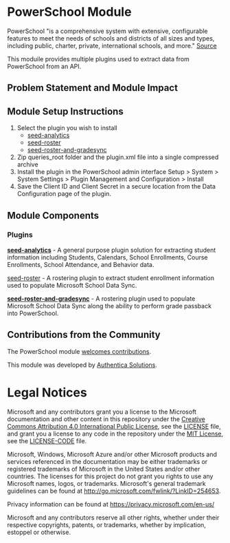 # PowerSchool Module
PowerSchool "is a comprehensive system with extensive, configurable features to meet the needs of schools and districts of all sizes and types, including public, charter, private, international schools, and more." [Source](https://www.powerschool.com/student-information-cloud/powerschool-sis/)

This moduile provides multiple plugins used to extract data from PowerSchool from an API.

## Problem Statement and Module Impact

## Module Setup Instructions
1. Select the plugin you wish to install
    * [seed-analytics](seed-analytics/)
    * [seed-roster](seed-roster/)
    * [seed-roster-and-gradesync](seed-roster-and-gradesync/)
2. Zip queries_root folder and the plugin.xml file into a single compressed archive
3. Install the plugin in the PowerSchool admin interface
    Setup > System > System Settings > Plugin Management and Configuration > Install
4. Save the Client ID and Client Secret in a secure location from the Data Configuration page of the plugin.

## Module Components

### Plugins
**[seed-analytics](seed-analytics/)** - A general purpose plugin solution for extracting student information including Students, Calendars, School Enrollments, Course Enrollments, School Attendance, and Behavior data.

 [seed-roster](seed-roster/) - A rostering plugin to extract student enrollment information used to populate Microsoft School Data Sync.

**[seed-roster-and-gradesync](seed-roster-and-gradesync/)** - A rostering plugin used to populate Microsoft School Data Sync along the ability to perform grade passback into PowerSchool.

## Contributions from the Community
 
The PowerSchool module [welcomes contributions](https://github.com/microsoft/OpenEduAnalytics/blob/main/docs/license/CONTRIBUTING.md).

This module was developed by [Authentica Solutions](https://authenticasolutions.com/).

# Legal Notices
Microsoft and any contributors grant you a license to the Microsoft documentation and other content
in this repository under the [Creative Commons Attribution 4.0 International Public License](https://creativecommons.org/licenses/by/4.0/legalcode),
see the [LICENSE](LICENSE) file, and grant you a license to any code in the repository under the [MIT License](https://opensource.org/licenses/MIT), see the
[LICENSE-CODE](LICENSE-CODE) file.

Microsoft, Windows, Microsoft Azure and/or other Microsoft products and services referenced in the documentation
may be either trademarks or registered trademarks of Microsoft in the United States and/or other countries.
The licenses for this project do not grant you rights to use any Microsoft names, logos, or trademarks.
Microsoft's general trademark guidelines can be found at http://go.microsoft.com/fwlink/?LinkID=254653.

Privacy information can be found at https://privacy.microsoft.com/en-us/

Microsoft and any contributors reserve all other rights, whether under their respective copyrights, patents,
or trademarks, whether by implication, estoppel or otherwise.
